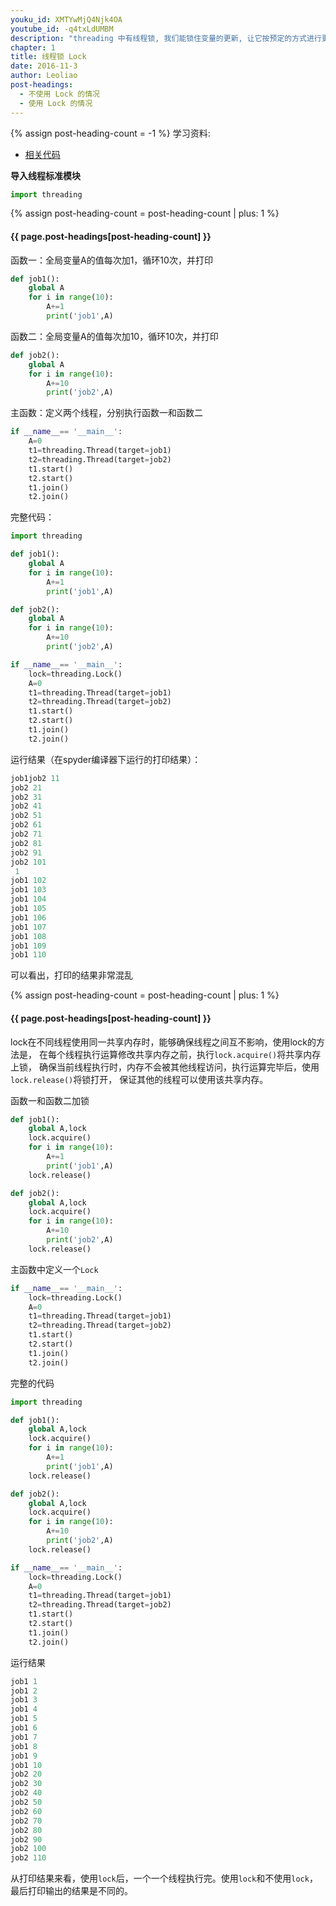 ```yaml
---
youku_id: XMTYwMjQ4Njk4OA
youtube_id: -q4txLdUMBM
description: "threading 中有线程锁, 我们能锁住变量的更新, 让它按预定的方式进行更新和交流"
chapter: 1
title: 线程锁 Lock
date: 2016-11-3
author: Leoliao
post-headings:
  - 不使用 Lock 的情况
  - 使用 Lock 的情况
---
```

{% assign post-heading-count = -1 %}
学习资料:
  * [相关代码](https://github.com/MorvanZhou/tutorials/blob/master/threadingTUT/thread6_lock.py)


**导入线程标准模块**

```python
import threading
```

{% assign post-heading-count = post-heading-count | plus: 1 %}
<h4 class="tut-h4-pad" id="{{ page.post-headings[post-heading-count] }}">{{ page.post-headings[post-heading-count] }}</h4>

函数一：全局变量A的值每次加1，循环10次，并打印

```python
def job1():
    global A
    for i in range(10):
        A+=1
        print('job1',A)
```
函数二：全局变量A的值每次加10，循环10次，并打印

```python
def job2():
    global A
    for i in range(10):
        A+=10
        print('job2',A)

```

主函数：定义两个线程，分别执行函数一和函数二

```python
if __name__== '__main__':
    A=0
    t1=threading.Thread(target=job1)
    t2=threading.Thread(target=job2)
    t1.start()
    t2.start()
    t1.join()
    t2.join()
```

完整代码：

```python
import threading

def job1():
    global A
    for i in range(10):
        A+=1
        print('job1',A)

def job2():
    global A
    for i in range(10):
        A+=10
        print('job2',A)

if __name__== '__main__':
    lock=threading.Lock()
    A=0
    t1=threading.Thread(target=job1)
    t2=threading.Thread(target=job2)
    t1.start()
    t2.start()
    t1.join()
    t2.join()
```

运行结果（在spyder编译器下运行的打印结果）：

```python
job1job2 11
job2 21
job2 31
job2 41
job2 51
job2 61
job2 71
job2 81
job2 91
job2 101
 1
job1 102
job1 103
job1 104
job1 105
job1 106
job1 107
job1 108
job1 109
job1 110
```

可以看出，打印的结果非常混乱


{% assign post-heading-count = post-heading-count | plus: 1 %}
<h4 class="tut-h4-pad" id="{{ page.post-headings[post-heading-count] }}">{{ page.post-headings[post-heading-count] }}</h4>

lock在不同线程使用同一共享内存时，能够确保线程之间互不影响，使用lock的方法是，
在每个线程执行运算修改共享内存之前，执行`lock.acquire()`将共享内存上锁，
确保当前线程执行时，内存不会被其他线程访问，执行运算完毕后，使用`lock.release()`将锁打开，
保证其他的线程可以使用该共享内存。

函数一和函数二加锁

```python
def job1():
    global A,lock
    lock.acquire()
    for i in range(10):
        A+=1
        print('job1',A)
    lock.release()

def job2():
    global A,lock
    lock.acquire()
    for i in range(10):
        A+=10
        print('job2',A)
    lock.release()
```

主函数中定义一个`Lock`

```python
if __name__== '__main__':
    lock=threading.Lock()
    A=0
    t1=threading.Thread(target=job1)
    t2=threading.Thread(target=job2)
    t1.start()
    t2.start()
    t1.join()
    t2.join()
```

完整的代码

```python
import threading

def job1():
    global A,lock
    lock.acquire()
    for i in range(10):
        A+=1
        print('job1',A)
    lock.release()

def job2():
    global A,lock
    lock.acquire()
    for i in range(10):
        A+=10
        print('job2',A)
    lock.release()

if __name__== '__main__':
    lock=threading.Lock()
    A=0
    t1=threading.Thread(target=job1)
    t2=threading.Thread(target=job2)
    t1.start()
    t2.start()
    t1.join()
    t2.join()
```

运行结果

```python
job1 1
job1 2
job1 3
job1 4
job1 5
job1 6
job1 7
job1 8
job1 9
job1 10
job2 20
job2 30
job2 40
job2 50
job2 60
job2 70
job2 80
job2 90
job2 100
job2 110
```

从打印结果来看，使用`lock`后，一个一个线程执行完。使用`lock`和不使用`lock`，最后打印输出的结果是不同的。
